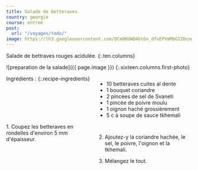 ```yaml
---
title: Salade de betteraves
country: georgie
course: entree
post:
  url: "/voyages/todo/"
image: https://lh3.googleusercontent.com/QCm0KUWQ4btGn_dfvEPVmMbG1ZOcngMdVnmmgnOpNeTDcLYbipfUlw_dotI339tGdsR8x11-vBs1tx2keYtkwl0HZLbH_OLFopJw4sZPKP6ARwS82AmwdI_Z2sHGugmqnzlMKfGJa6POBPIB2xmHl-_yNGOpTd4Hr1wwuOwUTnRs5a4dsZ2hvMBAGNQb51hJVKq-r9aaQ_JbEAixNUVlW4kJk9Ep7vL4dG4n7q_5SiCs4YTJhYpZT-vWxrumF_G2OYQ4InUMKQgWt3ZPoZwSIejEs74F5-AOqiSC0MkcHJTC3aWF9TxE7dJ5WsIbMW_ZWfChpsQhv-jYFMYY2Y4Xb3fdKf7nNGSdy9gH83COiByq7irJTBkOCVoPwN1iGxMYp6ZAN4IidX0P4908OiKzxlYpXYpvDxbMs9tXJpa0A2oAJ7kVz1e5Gu47Q7YLGEHna07JKLxgM43KXzzgC9q0cnF0CisYIa6kpjvyfbFC0GydtMXcH0DKUNfC715jV0RPAGSVS2GxhDDVqhXtcni635Ml38BNqBl5OeJfU7nY-xpK7NOEpVpxynsPNBw4zZbKjXuUG21wz5p7cSQEAg1KCj37g_xX3ZS0TjGuR2dJmcRlUQvD9S7yxDoEZJzQsaoRvS09UNyCMgkj_Ty05I2AEOC05H985e_TZ1ZfJLIweXd5rnldhfy8bBQ=w900
---
```


Salade de bettraves rouges acidulée.
{:.ten.columns}

<!--fin extrait-->

![preparation de la salade]({{ page.image }})
{:.sixteen.columns.first-photo}

<div class="four columns" markdown="1">
Ingrédients :
{:.recipe-ingredients}

- 10 betteraves cuites al dente
- 1 bouquet coriandre
- 2 pincées de sel de Svaneti
- 1 pincée de poivre moulu
- 1 oignon haché grossièrement
- 5 c à soupe de sauce tkhemali
</div>

<div class="ten columns" markdown="1">
1. Coupez les betteraves en rondelles d'environ 5 mm d'épaisseur.

2. Ajoutez-y la coriandre hachée, le sel, le poivre, l'oignon et la tkhemali.

3. Mélangez le tout.
</div>
